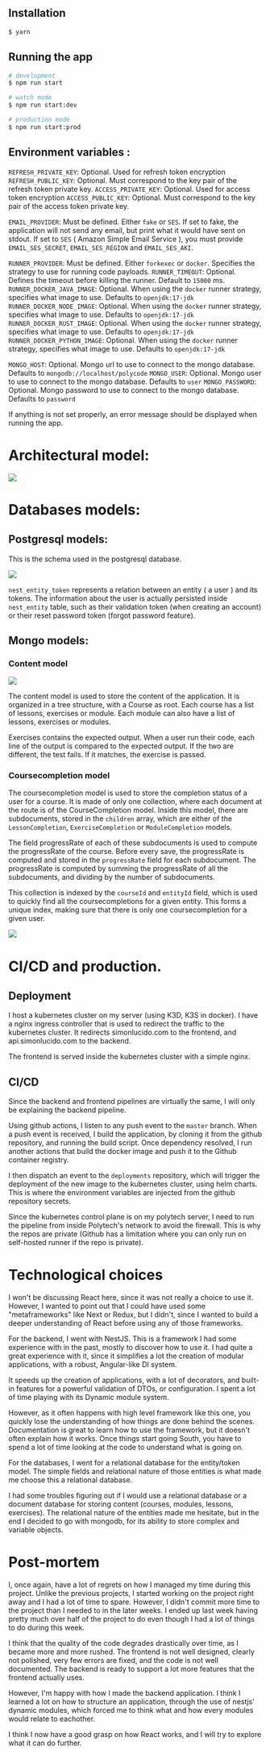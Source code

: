 ## Installation

```bash
$ yarn
```

## Running the app

```bash
# development
$ npm run start

# watch mode
$ npm run start:dev

# production mode
$ npm run start:prod
```

## Environment variables :

`REFRESH_PRIVATE_KEY`: Optional. Used for refresh token encryption
`REFRESH_PUBLIC_KEY`: Optional. Must correspond to the key pair of the refresh token private key.
`ACCESS_PRIVATE_KEY`: Optional. Used for access token encryption
`ACCESS_PUBLIC_KEY`: Optional. Must correspond to the key pair of the access token private key.

`EMAIL_PROVIDER`: Must be defined. Either `fake` or `SES`. If set to fake, the application will not send any email, but print what it would have sent on stdout. If set to `SES` ( Amazon Simple Email Service ), you must provide `EMAIL_SES_SECRET`, `EMAIL_SES_REGION` and `EMAIL_SES_AKI`.

`RUNNER_PROVIDER`: Must be defined. Either `forkexec` or `docker`. Specifies the strategy to use for running code payloads.
`RUNNER_TIMEOUT`: Optional. Defines the timeout before killing the runner. Default to `15000` ms.
`RUNNER_DOCKER_JAVA_IMAGE`: Optional. When using the `docker` runner strategy, specifies what image to use. Defaults to `openjdk:17-jdk`
`RUNNER_DOCKER_NODE_IMAGE`: Optional. When using the `docker` runner strategy, specifies what image to use. Defaults to `openjdk:17-jdk`
`RUNNER_DOCKER_RUST_IMAGE`: Optional. When using the `docker` runner strategy, specifies what image to use. Defaults to `openjdk:17-jdk`
`RUNNER_DOCKER_PYTHON_IMAGE`: Optional. When using the `docker` runner strategy, specifies what image to use. Defaults to `openjdk:17-jdk`

`MONGO_HOST`: Optional. Mongo url to use to connect to the mongo database. Defaults to `mongodb://localhost/polycode`
`MONGO_USER`: Optional. Mongo user to use to connect to the mongo database. Defaults to `user`
`MONGO_PASSWORD`: Optional. Mongo password to use to connect to the mongo database. Defaults to `password`

If anything is not set properly, an error message should be displayed when running the app.

# Architectural model:
<img src="./images/arch.png"></img>

# Databases models:

## Postgresql models:

This is the schema used in the postgresql database.

<img src="./images/postgresql.png"></img>

`nest_entity_token` represents a relation between an entity ( a user ) and its tokens. The information about the user is actually persisted inside `nest_entity` table, such as their validation token (when creating an account) or their reset password token (forgot password feature).


## Mongo models:

### Content model

<img src="./images/content.png"></img>

The content model is used to store the content of the application. It is organized in a tree structure, with a Course as root. Each course has a list of lessons, exercises or module. Each module can also have a list of lessons, exercises or modules.

Exercises contains the expected output. When a user run their code, each line of the output is compared to the expected output. If the two are different, the test fails. If it matches, the exercise is passed.

### Coursecompletion model

The coursecompletion model is used to store the completion status of a user for a course. It is made of only one collection, where each document at the route is of the CourseCompletion model. Inside this model, there are subdocuments, stored in the `children` array, which are either of the `LessonCompletion`,  `ExerciseCompletion` or `ModuleCompletion` models.

The field progressRate of each of these subdocuments is used to compute the progressRate of the course. Before every save, the progressRate is computed and stored in the `progressRate` field for each subdocument. The progressRate is computed by summing the progressRate of all the subdocuments, and dividing by the number of subdocuments.

This collection is indexed by the `courseId` and `entityId` field, which is used to quickly find all the coursecompletions for a given entity. This forms a unique index, making sure that there is only one coursecompletion for a given user.

<img src="./images/courseCompletion.png"></img>

# CI/CD and production.

## Deployment

I host a kubernetes cluster on my server (using K3D, K3S in docker). I have a nginx ingress controller that is used to redirect the traffic to the kubernetes cluster. It redirects simonlucido.com to the frontend, and api.simonlucido.com to the backend.

The frontend is served inside the kubernetes cluster with a simple nginx.

## CI/CD 
Since the backend and frontend pipelines are virtually the same, I will only be explaining the backend pipeline.

Using github actions, I listen to any push event to the `master` branch. When a push event is received, I build the application, by cloning it from the github repository, and running the build script.
Once dependency resolved, I run another actions that build the docker image and push it to the Github container registry.

I then dispatch an event to the `deployments` repository, which will trigger the deployment of the new image to the kubernetes cluster, using helm charts. This is where the environment variables are injected from the github repository secrets.

Since the kubernetes control plane is on my polytech server, I need to run the pipeline from inside Polytech's network to avoid the firewall. This is why the repos are private (Github has a limitation where you can only run on self-hosted runner if the repo is private).
# Technological choices

I won't be discussing React here, since it was not really a choice to use it. However, I wanted to point out that I could have used some "metaframeworks" like Next or Redux, but I didn't, since I wanted to build a deeper understanding of React before using any of those frameworks.

For the backend, I went with NestJS. This is a framework I had some experience with in the past, mostly to discover how to use it. I had quite a great experience with it, since it simplifies a lot the creation of modular applications, with a robust, Angular-like DI system. 

It speeds up the creation of applications, with a lot of decorators, and built-in features for a powerful validation of DTOs, or configuration. I spent a lot of time playing with its Dynamic module system.

However, as it often happens with high level framework like this one, you quickly lose the understanding of how things are done behind the scenes. Documentation is great to learn how to use the framework, but it doesn't often explain how it works. Once things start going South, you have to spend a lot of time looking at the code to understand what is going on.

For the databases, I went for a relational database for the entity/token model. The simple fields and relational nature of those entities is what made me choose this a relational database.

I had some troubles figuring out if I would use a relational database or a document database for storing content (courses, modules, lessons, exercises). The relational nature of the entities made me hesitate, but in the end I decided to go with mongodb, for its ability to store complex and variable objects.

# Post-mortem

I, once again, have a lot of regrets on how I managed my time during this project. Unlike the previous projects, I started working on the project right away and I had a lot of time to spare. However, I didn't commit more time to the project than I needed to in the later weeks. I ended up last week having pretty much over half of the project to do even though I had a lot of things to do during this week.

I think that the quality of the code degrades drastically over time, as I became more and more rushed. The frontend is not well designed, clearly not polished, very few errors are fixed, and the code is not well documented. The backend is ready to support a lot more features that the frontend actually uses.

However, I'm happy with how I made the backend application. I think I learned a lot on how to structure an application, through the use of nestjs' dynamic modules, which forced me to think what and how every modules would relate to eachother. 

I think I now have a good grasp on how React works, and I will try to explore what it can do further.
